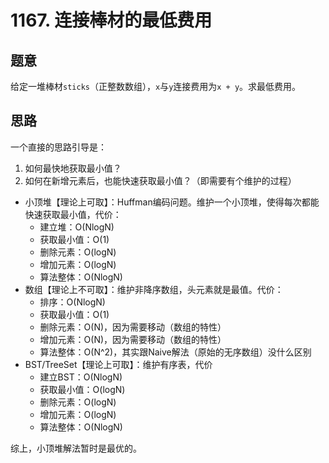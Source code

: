 # 1167. 连接棒材的最低费用

## 题意

给定一堆棒材`sticks`（正整数数组），`x`与`y`连接费用为`x + y`。求最低费用。

## 思路

一个直接的思路引导是：

1. 如何最快地获取最小值？
2. 如何在新增元素后，也能快速获取最小值？（即需要有个维护的过程）

- 小顶堆【理论上可取】：Huffman编码问题。维护一个小顶堆，使得每次都能快速获取最小值，代价：
  - 建立堆：O(NlogN)
  - 获取最小值：O(1)
  - 删除元素：O(logN)
  - 增加元素：O(logN)
  - 算法整体：O(NlogN)
- 数组【理论上不可取】：维护非降序数组，头元素就是最值。代价：
  - 排序：O(NlogN)
  - 获取最小值：O(1)
  - 删除元素：O(N)，因为需要移动（数组的特性）
  - 增加元素：O(N)，因为需要移动（数组的特性）
  - 算法整体：O(N^2)，其实跟Naive解法（原始的无序数组）没什么区别
- BST/TreeSet【理论上可取】：维护有序表，代价
  - 建立BST：O(NlogN)
  - 获取最小值：O(logN)
  - 删除元素：O(logN)
  - 增加元素：O(logN)
  - 算法整体：O(NlogN)

综上，小顶堆解法暂时是最优的。
